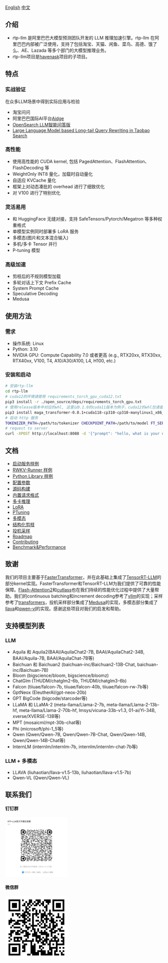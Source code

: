 [English](README.md) [中文](README_cn.md)

## 介绍

* rtp-llm 是阿里巴巴大模型预测团队开发的 LLM 推理加速引擎。rtp-llm 在阿里巴巴内部被广泛使用，支持了包括淘宝、天猫、闲鱼、菜鸟、高德、饿了么、AE、Lazada 等多个部门的大模型推理业务。
* rtp-llm项目是[havenask](https://github.com/alibaba/havenask)项目的子项目。

## 特点
### 实战验证
在众多LLM场景中得到实际应用与检验
* 淘宝问问
* 阿里巴巴国际AI平台[Aidge](https://aidc-ai.com/)
* [OpenSearch LLM智能问答版](https://www.aliyun.com/activity/bigdata/opensearch/llmsearch)
* [Large Language Model based Long-tail Query Rewriting in Taobao Search](https://arxiv.org/abs/2311.03758)

### 高性能
* 使用高性能的 CUDA kernel, 包括 PagedAttention、FlashAttention、FlashDecoding 等
* WeightOnly INT8 量化，加载时自动量化
* 自适应 KVCache 量化
* 框架上对动态凑批的 overhead 进行了细致优化
* 对 V100 进行了特别优化

### 灵活易用
* 和 HuggingFace 无缝对接，支持 SafeTensors/Pytorch/Megatron 等多种权重格式
* 单模型实例同时部署多 LoRA 服务
* 多模态(图片和文本混合输入)
* 多机/多卡 Tensor 并行
* P-tuning 模型

### 高级加速
* 剪枝后的不规则模型加载
* 多轮对话上下文 Prefix Cache
* System Prompt Cache
* Speculative Decoding
* Medusa

## 使用方法
### 需求
* 操作系统: Linux
* Python: 3.10
* NVIDIA GPU: Compute Capability 7.0 或者更高 (e.g., RTX20xx, RTX30xx, RTX40xx, V100, T4, A10/A30/A100, L4, H100, etc.)

### 安装和启动
```bash
# 安装rtp-llm
cd rtp-llm
# cuda12的环境请使用 requirements_torch_gpu_cuda12.txt
pip3 install -r ./open_source/deps/requirements_torch_gpu.txt 
# 使用release版本中对应的whl, 这里以0.1.0的cuda11版本为例子，cuda12的whl包请查看release发布页。
pip3 install maga_transformer-0.0.1+cuda118-cp310-cp310-manylinux1_x86_64.whl
# 启动 http 服务
TOKENIZER_PATH=/path/to/tokenizer CHECKPOINT_PATH=/path/to/model FT_SERVER_TEST=1 python3 -m maga_transformer.start_server
# request to server
curl -XPOST http://localhost:8088 -d '{"prompt": "hello, what is your name", "generate_config": {"max_new_tokens": 1000}}'
```

## 文档
* [启动服务样例](docs/OpenAI-Tutorial.md)
* [RWKV-Runner 样例](docs/RWKV-Runner.md)
* [Python Library 样例](docs/HF.md)
* [配置参数](docs/Config.md)
* [源码构建](docs/Build.md)
* [内置请求格式](docs/Request.md)
* [多卡推理](docs/MultiGPU.md)
* [LoRA](docs/LoRA-Tutorial.md)
* [PTuning](docs/PTuning-Tutorial.md)
* [多模态](docs/Multimodal-Tutorial.md)
* [结构化剪枝](docs/Sparse-Tutorial.md)
* [投机采样](docs/SpeculativeDecoding-Tutroial.md)
* [Roadmap](docs/Roadmap.md)
* [Contributing](docs/Contributing.md)
* [Benchmark&Performance](benchmark/README.md)

## 致谢
我们的项目主要基于[FasterTransformer](https://github.com/NVIDIA/FasterTransformer)，并在此基础上集成了[TensorRT-LLM](https://github.com/NVIDIA/TensorRT-LLM)的部分kernel实现。FasterTransformer和TensorRT-LLM为我们提供了可靠的性能保障。[Flash-Attention2](https://github.com/Dao-AILab/flash-attention)和[cutlass](https://github.com/NVIDIA/cutlass)也在我们持续的性能优化过程中提供了大量帮助。我们的continuous batching和increment decoding参考了[vllm](https://github.com/vllm-project/vllm)的实现；采样参考了[transformers](https://github.com/huggingface/transformers)，投机采样部分集成了[Medusa](https://github.com/FasterDecoding/Medusa)的实现，多模态部分集成了[llava](https://github.com/haotian-liu/LLaVA)和[qwen-vl](https://github.com/QwenLM/Qwen-VL)的实现。感谢这些项目对我们的启发和帮助。

## 支持模型列表

### LLM
* Aquila 和 Aquila2(BAAI/AquilaChat2-7B, BAAI/AquilaChat2-34B, BAAI/Aquila-7B, BAAI/AquilaChat-7B等)
* Baichuan 和 Baichuan2 (baichuan-inc/Baichuan2-13B-Chat, baichuan-inc/Baichuan-7B)
* Bloom (bigscience/bloom, bigscience/bloomz)
* ChatGlm (THUDM/chatglm2-6b, THUDM/chatglm3-6b)
* Falcon (tiiuae/falcon-7b, tiiuae/falcon-40b, tiiuae/falcon-rw-7b等)
* GptNeox (EleutherAI/gpt-neox-20b)
* GPT BigCode (bigcode/starcoder等)
* LLaMA 和 LLaMA-2 (meta-llama/Llama-2-7b, meta-llama/Llama-2-13b-hf, meta-llama/Llama-2-70b-hf, lmsys/vicuna-33b-v1.3, 01-ai/Yi-34B, xverse/XVERSE-13B等)
* MPT (mosaicml/mpt-30b-chat等)
* Phi (microsoft/phi-1_5等)
* Qwen (Qwen/Qwen-7B, Qwen/Qwen-7B-Chat, Qwen/Qwen-14B, Qwen/Qwen-14B-Chat等)
* InternLM (internlm/internlm-7b, internlm/internlm-chat-7b等)

### LLM + 多模态
* LLAVA (liuhaotian/llava-v1.5-13b, liuhaotian/llava-v1.5-7b)
* Qwen-VL (Qwen/Qwen-VL)

## 联系我们
#### 钉钉群
<img src=picture/dingding.png width="200px">

#### 微信群
<img src=picture/weixin.png width="200px">
